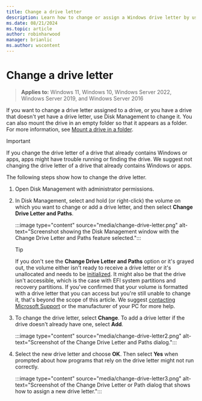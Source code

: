 ```yaml
---
title: Change a drive letter
description: Learn how to change or assign a Windows drive letter by using the Change Drive Letter and Paths feature in Disk Management.
ms.date: 08/21/2024
ms.topic: article
author: robinharwood
manager: brianlic
ms.author: wscontent
---
```


# Change a drive letter

> **Applies to:** Windows 11, Windows 10, Windows Server 2022, Windows Server 2019, and Windows Server 2016

If you want to change a drive letter assigned to a drive, or you have a drive that doesn't yet have a drive letter, use Disk Management to change it. You can also mount the drive in an empty folder so that it appears as a folder. For more information, see [Mount a drive in a folder](assign-a-mount-point-folder-path-to-a-drive.md).

> [!IMPORTANT]
> If you change the drive letter of a drive that already contains Windows or apps, apps might have trouble running or finding the drive. We suggest not changing the drive letter of a drive that already contains Windows or apps.

The following steps show how to change the drive letter.

1. Open Disk Management with administrator permissions.
1. In Disk Management, select and hold (or right-click) the volume on which you want to change or add a drive letter, and then select **Change Drive Letter and Paths**.

    :::image type="content" source="media/change-drive-letter.png" alt-text="Screenshot showing the Disk Management window with the Change Drive Letter and Paths feature selected.":::

    > [!TIP]
    > If you don't see the **Change Drive Letter and Paths** option or it's grayed out, the volume either isn't ready to receive a drive letter or it's unallocated and needs to be [initialized](initialize-new-disks.md). It might also be that the drive isn't accessible, which is the case with EFI system partitions and recovery partitions. If you've confirmed that your volume is formatted with a drive letter that you can access but you're still unable to change it, that's beyond the scope of this article. We suggest [contacting Microsoft Support](https://support.microsoft.com/contactus/) or the manufacturer of your PC for more help.

1. To change the drive letter, select **Change**. To add a drive letter if the drive doesn't already have one, select **Add**.

    :::image type="content" source="media/change-drive-letter2.png" alt-text="Screenshot of the Change Drive Letter and Paths dialog.":::

1. Select the new drive letter and choose **OK**. Then select **Yes** when prompted about how programs that rely on the drive letter might not run correctly.

    :::image type="content" source="media/change-drive-letter3.png" alt-text="Screenshot of the Change Drive Letter or Path dialog that shows how to assign a new drive letter.":::
